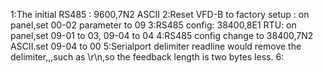 
1:The initial RS485 : 9600,7N2 ASCII
2:Reset VFD-B to factory setup : on panel,set 00-02 parameter to 09
3:RS485 config: 38400,8E1 RTU: on panel,set 09-01 to 03, 09-04 to 04
4:RS485 config change to 38400,7N2 ASCII.set 09-04 to 00
5:Serialport delimiter readline would remove the delimiter,,,such as \r\n,so the feedback length is two
  bytes less.
6:
